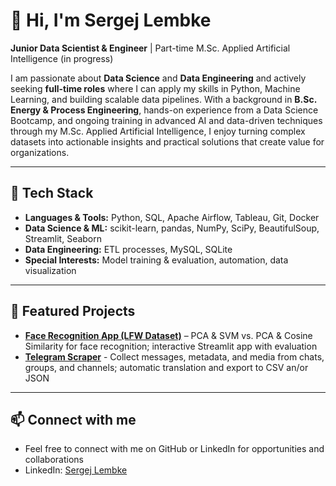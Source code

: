 # 👋 Hi, I'm Sergej Lembke

**Junior Data Scientist & Engineer** | Part-time M.Sc. Applied Artificial Intelligence (in progress)  

I am passionate about **Data Science** and **Data Engineering** and actively seeking **full-time roles** where I can apply my skills in Python, Machine Learning, and building scalable data pipelines.
With a background in **B.Sc. Energy & Process Engineering**, hands-on experience from a Data Science Bootcamp, and ongoing training in advanced AI and data-driven techniques through my M.Sc. Applied Artificial Intelligence, I enjoy turning complex datasets into actionable insights and practical solutions that create value for organizations.

---

## 🔧 Tech Stack
- **Languages & Tools:** Python, SQL, Apache Airflow, Tableau, Git, Docker  
- **Data Science & ML:** scikit-learn, pandas, NumPy, SciPy, BeautifulSoup, Streamlit, Seaborn  
- **Data Engineering:** ETL processes, MySQL, SQLite  
- **Special Interests:** Model training & evaluation, automation, data visualization

---

## 📂 Featured Projects
- **[Face Recognition App (LFW Dataset)](https://github.com/sergejlembke/streamlit-face-recognition-app)** – PCA & SVM vs. PCA & Cosine Similarity for face recognition; interactive Streamlit app with evaluation
- **[Telegram Scraper](https://github.com/sergejlembke/telegram-scraper)** - Collect messages, metadata, and media from chats, groups, and channels; automatic translation and export to CSV an/or JSON

---

## 📫 Connect with me
- Feel free to connect with me on GitHub or LinkedIn for opportunities and collaborations
- LinkedIn: [Sergej Lembke](https://www.linkedin.com/in/sergej-lembke-b0244137a/)


<!---
sergejlembke/sergejlembke is a ✨ special ✨ repository because its `README.md` (this file) appears on your GitHub profile.
You can click the Preview link to take a look at your changes.

- **[Adsorber Temperature Model](LINK ZUM REPO)** – Complex analytical & numerical modeling of temperature distribution in adsorbers
- **[Telegram Data Extraction Tool](LINK ZUM REPO)** – Python tool for extracting & structuring user/message data from Telegram groups & channels  

--->
